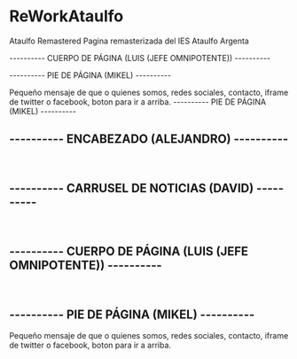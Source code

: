 # ReWorkAtaulfo
Ataulfo Remastered
Pagina remasterizada del IES Ataulfo Argenta



---------- CUERPO DE PÁGINA (LUIS (JEFE OMNIPOTENTE)) ----------

---------- PIE DE PÁGINA (MIKEL) ----------

Pequeño mensaje de que o quienes somos, redes sociales, contacto, iframe de twitter o facebook, boton para ir a arriba. 
---------- PIE DE PÁGINA (MIKEL) ----------

<h2>---------- ENCABEZADO (ALEJANDRO) ----------</h2>
<p></p>
<br>

<h2>---------- CARRUSEL DE NOTICIAS (DAVID) ----------</h2>
<p></p>
<br>

<h2>---------- CUERPO DE PÁGINA (LUIS (JEFE OMNIPOTENTE)) ----------</h2>
<p></p>
<br>

<h2>---------- PIE DE PÁGINA (MIKEL) ----------</h2>
<p>Pequeño mensaje de que o quienes somos, redes sociales, contacto, iframe de twitter o facebook, boton para ir a arriba. </p>

